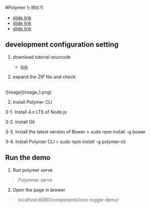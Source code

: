 #Polymer 느껴보기

* [slide link](http://www.slideshare.net/inureyes/html5-web-components-54507480)
* [slide link](http://www.slideshare.net/inureyes/googles-prpl-web-development-pattern)
* [slide link](http://www.slideshare.net/netil/polymer-37533613?next_slideshow=1)



## development configuration setting
1. download tutorial sourcode
	 * [link](https://github.com/googlecodelabs/polymer-first-elements/releases/download/v1.0/polymer-first-elements.zip)

2. expand the ZIP file and check
<br>
![image](image_1.png)


3. Install Polymer CLI

3-1. Install 4.x LTS of Node.js

3-2. Install Git

3-3. Install the latest version of Bower
	 > sudo npm install -g bower

3-4. Install Polymer CLI
	 > sudo npm install -g polymer-cli


## Run the demo
1. Run polymer serve
> Polymmer serve

2. Open the page in brower
> localhost:8080/components/icon-toggle-demo/

